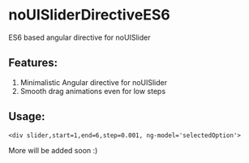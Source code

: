 # noUISliderDirectiveES6
ES6 based angular directive for noUISlider

## Features: 

1. Minimalistic Angular directive for noUISlider 
2. Smooth drag animations even for low steps

## Usage:

```<div slider,start=1,end=6,step=0.001, ng-model='selectedOption'>```

More will be added soon :)


